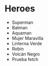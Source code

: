 # Heroes

* Superman
* Batman
* Aquaman
* Mujer Maravilla
* Linterna Verde
* Robin
* Volcán Negro
* Prueba fetch
